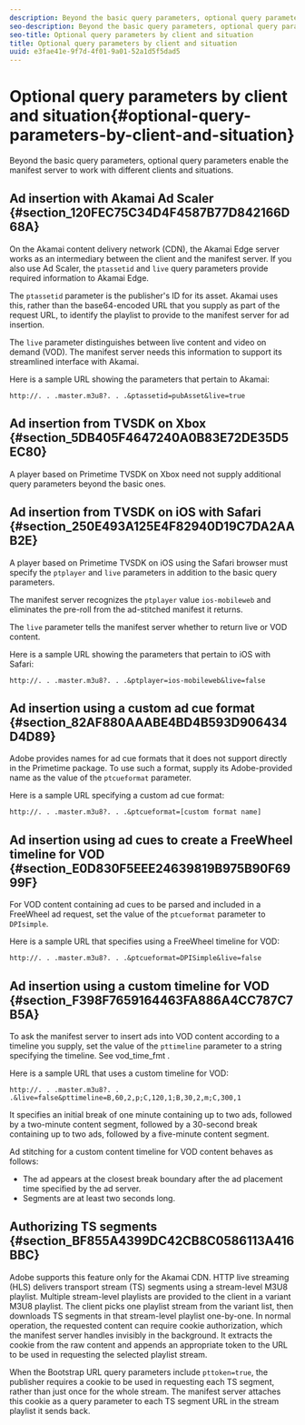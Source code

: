 ```yaml
---
description: Beyond the basic query parameters, optional query parameters enable the manifest server to work with different clients and situations.
seo-description: Beyond the basic query parameters, optional query parameters enable the manifest server to work with different clients and situations.
seo-title: Optional query parameters by client and situation
title: Optional query parameters by client and situation
uuid: e3fae41e-9f7d-4f01-9a01-52a1d5f5dad5
---
```


# Optional query parameters by client and situation{#optional-query-parameters-by-client-and-situation}

Beyond the basic query parameters, optional query parameters enable the manifest server to work with different clients and situations.

## Ad insertion with Akamai Ad Scaler {#section_120FEC75C34D4F4587B77D842166D68A}

On the Akamai content delivery network (CDN), the Akamai Edge server works as an intermediary between the client and the manifest server. If you also use Ad Scaler, the `ptassetid` and `live` query parameters provide required information to Akamai Edge.

The `ptassetid` parameter is the publisher's ID for its asset. Akamai uses this, rather than the base64-encoded URL that you supply as part of the request URL, to identify the playlist to provide to the manifest server for ad insertion.

The `live` parameter distinguishes between live content and video on demand (VOD). The manifest server needs this information to support its streamlined interface with Akamai.

Here is a sample URL showing the parameters that pertain to Akamai: 

```
http://. . .master.m3u8?. . .&ptassetid=pubAsset&live=true
```

## Ad insertion from TVSDK on Xbox {#section_5DB405F4647240A0B83E72DE35D5EC80}

A player based on Primetime TVSDK on Xbox need not supply additional query parameters beyond the basic ones.

## Ad insertion from TVSDK on iOS with Safari {#section_250E493A125E4F82940D19C7DA2AAB2E}

A player based on Primetime TVSDK on iOS using the Safari browser must specify the `ptplayer` and `live` parameters in addition to the basic query parameters.

The manifest server recognizes the `ptplayer` value `ios-mobileweb` and eliminates the pre-roll from the ad-stitched manifest it returns.

The `live` parameter tells the manifest server whether to return live or VOD content.

Here is a sample URL showing the parameters that pertain to iOS with Safari: 

```
http://. . .master.m3u8?. . .&ptplayer=ios-mobileweb&live=false
```

## Ad insertion using a custom ad cue format {#section_82AF880AAABE4BD4B593D906434D4D89}

Adobe provides names for ad cue formats that it does not support directly in the Primetime package. To use such a format, supply its Adobe-provided name as the value of the `ptcueformat` parameter.

Here is a sample URL specifying a custom ad cue format: 

```
http://. . .master.m3u8?. . .&ptcueformat=[custom format name]
```

## Ad insertion using ad cues to create a FreeWheel timeline for VOD {#section_E0D830F5EEE24639819B975B90F6999F}

For VOD content containing ad cues to be parsed and included in a FreeWheel ad request, set the value of the `ptcueformat` parameter to `DPIsimple`.

Here is a sample URL that specifies using a FreeWheel timeline for VOD: 

```
http://. . .master.m3u8?. . .&ptcueformat=DPISimple&live=false
```

## Ad insertion using a custom timeline for VOD {#section_F398F7659164463FA886A4CC787C7B5A}

To ask the manifest server to insert ads into VOD content according to a timeline you supply, set the value of the `pttimeline` parameter to a string specifying the timeline. See  vod_time_fmt .

Here is a sample URL that uses a custom timeline for VOD: 

```
http://. . .master.m3u8?. . .&live=false&pttimeline=B,60,2,p;C,120,1;B,30,2,m;C,300,1
```

It specifies an initial break of one minute containing up to two ads, followed by a two-minute content segment, followed by a 30-second break containing up to two ads, followed by a five-minute content segment.

Ad stitching for a custom content timeline for VOD content behaves as follows:

* The ad appears at the closest break boundary after the ad placement time specified by the ad server. 
* Segments are at least two seconds long.

## Authorizing TS segments {#section_BF855A4399DC42CB8C0586113A416BBC}

Adobe supports this feature only for the Akamai CDN. HTTP live streaming (HLS) delivers transport stream (TS) segments using a stream-level M3U8 playlist. Multiple stream-level playlists are provided to the client in a variant M3U8 playlist. The client picks one playlist stream from the variant list, then downloads TS segments in that stream-level playlist one-by-one. In normal operation, the requested content can require cookie authorization, which the manifest server handles invisibly in the background. It extracts the cookie from the raw content and appends an appropriate token to the URL to be used in requesting the selected playlist stream.

When the Bootstrap URL query parameters include `pttoken=true`, the publisher requires a cookie to be used in requesting each TS segment, rather than just once for the whole stream. The manifest server attaches this cookie as a query parameter to each TS segment URL in the stream playlist it sends back. 
